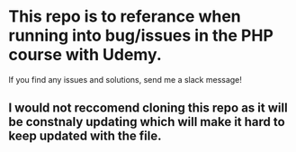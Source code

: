 # This repo is to referance when running into bug/issues in the PHP course with Udemy.

If you find any issues and solutions, send me a slack message! 


## I would not reccomend cloning this repo as it will be constnaly updating which will make it hard to keep updated with the file. 
